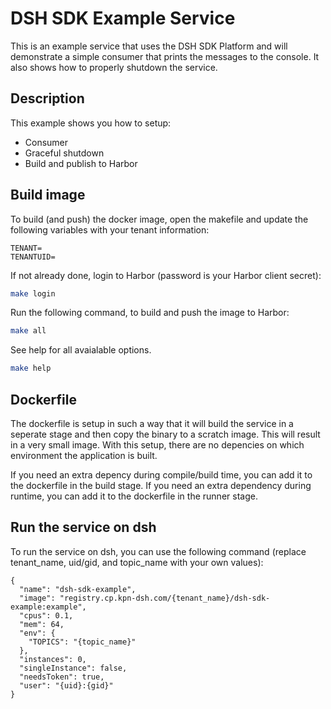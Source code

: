 # DSH SDK Example Service

This is an example service that uses the DSH SDK Platform and will demonstrate a simple consumer that prints the messages to the console. It also shows how to properly shutdown the service.

## Description

This example shows you how to setup:
- Consumer
- Graceful shutdown
- Build and publish to Harbor

## Build image

To build (and push) the docker image, open the makefile and update the following variables with your tenant information:
```
TENANT=
TENANTUID=
```

If not already done, login to Harbor (password is your Harbor client secret):
```bash
make login
```

Run the following command, to build and push the image to Harbor:

```bash
make all
```

See help for all avaialable options.
```bash
make help
```

## Dockerfile

The dockerfile is setup in such a way that it will build the service in a seperate stage and then copy the binary to a scratch image. This will result in a very small image. With this setup, there are no depencies on which environment the application is built.

If you need an extra depency during compile/build time, you can add it to the dockerfile in the build stage. If you need an extra dependency during runtime, you can add it to the dockerfile in the runner stage.

## Run the service on dsh

To run the service on dsh, you can use the following command (replace tenant_name, uid/gid, and topic_name with your own values):

```
{
  "name": "dsh-sdk-example",
  "image": "registry.cp.kpn-dsh.com/{tenant_name}/dsh-sdk-example:example",
  "cpus": 0.1,
  "mem": 64,
  "env": {
    "TOPICS": "{topic_name}"
  },
  "instances": 0,
  "singleInstance": false,
  "needsToken": true,
  "user": "{uid}:{gid}"
}
```